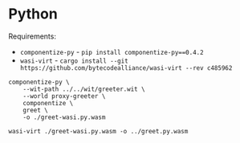 # Python

Requirements:
* `componentize-py` - `pip install componentize-py==0.4.2`
* `wasi-virt` - `cargo install --git https://github.com/bytecodealliance/wasi-virt --rev c485962`

```
componentize-py \
    --wit-path ../../wit/greeter.wit \
    --world proxy-greeter \
    componentize \
    greet \
    -o ./greet-wasi.py.wasm

wasi-virt ./greet-wasi.py.wasm -o ../greet.py.wasm
```